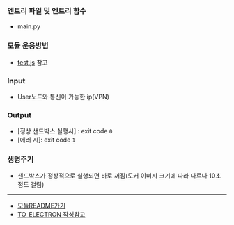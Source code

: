 ### 엔트리 파일 및 엔트리 함수
- main.py

### 모듈 운용방법
- [test.js](./test.js) 참고

### Input
- User노드와 통신이 가능한 ip(VPN)

### Output
- [정상 샌드박스 실행시] : exit code `0`
- [에러 시]: exit code `1`

### 생명주기
- 샌드박스가 정상적으로 실행되면 바로 꺼짐(도커 이미지 크기에 따라 다르나 10초 정도 걸림)

---
- [모듈README가기](./README.md)
- [TO_ELECTRON 작성참고](/docs/MODULE_CONVENTION.md)